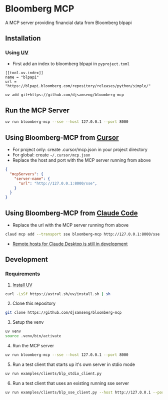 # Bloomberg MCP

A MCP server providing financial data from Bloomberg blpapi

## Installation
### Using [UV](https://docs.astral.sh/uv/getting-started/installation/)
- First add an index to bloomberg blpapi in `pyproject.toml`
```
[[tool.uv.index]]
name = "blpapi"
url = "https://blpapi.bloomberg.com/repository/releases/python/simple/"
```

```bash
uv add git+https://github.com/djsamseng/bloomberg-mcp
```

## Run the MCP Server
```bash
uv run bloomberg-mcp --sse --host 127.0.0.1 --port 8000
```

## Using Bloomberg-MCP from [Cursor](https://docs.cursor.com/context/model-context-protocol)
- For project only: create .cursor/mcp.json in your project directory
- For global: create `~/.cursor/mcp.json`
- Replace the host and port with the MCP server running from above
```json
{
  "mcpServers": {
    "server-name": {
      "url": "http://127.0.0.1:8000/sse",
    }
  }
}
```

## Using Bloomberg-MCP from [Claude Code](https://docs.anthropic.com/en/docs/agents-and-tools/claude-code/tutorials#set-up-model-context-protocol-mcp)
- Replace the url with the MCP server running from above
```bash
claud mcp add --transport sse bloomberg-mcp http://127.0.0.1:8000/sse
```
- [Remote hosts for Claude Desktop is still in development](https://modelcontextprotocol.io/quickstart/user#1-download-claude-for-desktop)

## Development
### Requirements
1. [Install UV](https://docs.astral.sh/uv/getting-started/installation/)
```bash
curl -LsSf https://astral.sh/uv/install.sh | sh
```
2. Clone this repository
```bash
git clone https://github.com/djsamseng/bloomberg-mcp
```
3. Setup the venv
```bash
uv venv
source .venv/bin/activate
```
4. Run the MCP server
```bash
uv run bloomberg-mcp --sse --host 127.0.0.1 --port 8000
```
5. Run a test client that starts up it's own server in stdio mode
```bash
uv run examples/clients/blp_stdio_client.py
```
6. Run a test client that uses an existing running sse server
```bash
uv run examples/clients/blp_sse_client.py --host http://127.0.0.1 --port 8000
```
